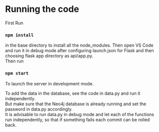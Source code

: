 # Running the code

First Run

### `npm install`

in the base directory to install all the node_modules. Then open VS Code and run it in debug mode after configuring launch.json for Flask and then choosing flask app directory as api/app.py.\
Then run

### `npm start`

To launch the server in development mode.

To add the data in the database, see the code in data.py and run it independently.\
But make sure that the Neo4j database is already running and set the password in data.py accordingly.\
It is advisable to run data.py in debug mode and let each of the functions run independently, so that if something fails each commit can be rolled back.
